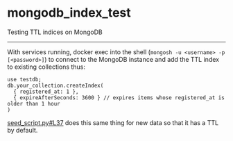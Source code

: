 # mongodb_index_test
Testing TTL indices on MongoDB
___
With services running, docker exec into the shell (`mongosh -u <username> -p [<password>]`) to connect to the MongoDB instance and add the TTL index to existing collections thus:

```JS
use testdb;
db.your_collection.createIndex(
  { registered_at: 1 },
  { expireAfterSeconds: 3600 } // expires items whose registered_at is older than 1 hour
)
```

[seed_script.py#L37](https://github.com/Saichovsky/mongodb_index_test/blob/d07be6830d73fc762897997635b95ef95752cb5a/seed_script.py#L37) does this same thing for new data so that it has a TTL by default.
